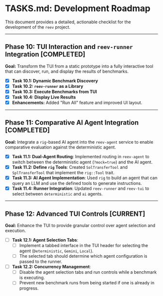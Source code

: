 # TASKS.md: Development Roadmap

This document provides a detailed, actionable checklist for the development of the `reev` project.

---

## Phase 10: TUI Interaction and `reev-runner` Integration [COMPLETED]

**Goal:** Transform the TUI from a static prototype into a fully interactive tool that can discover, run, and display the results of benchmarks.

-   [x] **Task 10.1: Dynamic Benchmark Discovery**
-   [x] **Task 10.2: `reev-runner` as a Library**
-   [x] **Task 10.3: Execute Benchmarks from TUI**
-   [x] **Task 10.4: Display Live Results**
-   [x] **Enhancements:** Added "Run All" feature and improved UI layout.

---

## Phase 11: Comparative AI Agent Integration [COMPLETED]

**Goal:** Integrate a `rig`-based AI agent into the `reev-agent` service to enable comparative evaluation against the deterministic agent.

-   [x] **Task 11.1: Dual-Agent Routing**: Implemented routing in `reev-agent` to switch between the deterministic agent (`?mock=true`) and the AI agent.
-   [x] **Task 11.2: Define `rig` Tools**: Created `SolTransferTool` and `SplTransferTool` that implement the `rig::Tool` trait.
-   [x] **Task 11.3: AI Agent Implementation**: Used `rig` to build an agent that can query an LLM and use the defined tools to generate instructions.
-   [x] **Task 11.4: Runner Integration**: Updated `reev-runner` and `reev-tui` to select between `deterministic` and `ai` agents.

---

## Phase 12: Advanced TUI Controls [CURRENT]

**Goal:** Enhance the TUI to provide granular control over agent selection and execution.

-   [ ] **Task 12.1: Agent Selection Tabs**:
    -   [ ] Implement a tabbed interface in the TUI header for selecting the agent (`Deterministic`, `Gemini`, `Local`).
    -   [ ] The selected tab should determine which agent configuration is passed to the runner.
-   [ ] **Task 12.2: Concurrency Management**:
    -   [ ] Disable the agent selection tabs and run controls while a benchmark is executing.
    -   [ ] Prevent new benchmark runs from being started if one is already in progress.